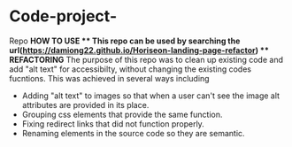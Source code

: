 # Code-project-
Repo
**HOW TO USE **
This repo can be used by searching the url(https://damiong22.github.io/Horiseon-landing-page-refactor)
** REFACTORING**
The purpose of this repo was to clean up existing code and add "alt text" for accessibilty, without changing the existing codes fucntions.
This was achieved in several ways including 
 * Adding "alt text" to images so that when a user can't see the image alt attributes are  provided in its place.
 * Grouping css elements that provide the same function.
 * Fixing redirect links that did not function properly.
 * Renaming elements in the source code so they are semantic.

